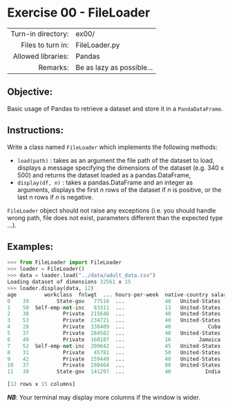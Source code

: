 # Exercise 00 - FileLoader
|                         |                    |
| -----------------------:| ------------------ |
|   Turn-in directory:    |  ex00/             |
|   Files to turn in:     |  FileLoader.py     |
|   Allowed libraries:    |  Pandas            |
|   Remarks:              |  Be as lazy as possible...|

## Objective:
Basic usage of Pandas to retrieve a dataset and store it in a ```PandaDataFrame```.

## Instructions:
Write a class named `FileLoader` which implements the following methods:  
* `load(path)` : takes as an argument the file path of the dataset to load, displays a message specifying the dimensions of the dataset (e.g. 340 x 500) and returns the dataset loaded as a pandas.DataFrame,
* `display(df, n)` : takes a pandas.DataFrame and an integer as arguments, displays the first $n$ rows of the dataset if $n$ is positive, or the last n rows if $n$ is negative.  

`FileLoader` object should not raise any exceptions (i.e. you should handle wrong path, file does not exist, parameters different than the expected type ...).

## Examples:
```python
>>> from FileLoader import FileLoader
>>> loader = FileLoader()
>>> data = loader.load("../data/adult_data.csv")
Loading dataset of dimensions 32561 x 15
>>> loader.display(data, 12)
age         workclass  fnlwgt  ... hours-per-week  native-country salary
0    39         State-gov   77516  ...             40   United-States  <=50K
1    50  Self-emp-not-inc   83311  ...             13   United-States  <=50K
2    38           Private  215646  ...             40   United-States  <=50K
3    53           Private  234721  ...             40   United-States  <=50K
4    28           Private  338409  ...             40            Cuba  <=50K
5    37           Private  284582  ...             40   United-States  <=50K
6    49           Private  160187  ...             16         Jamaica  <=50K
7    52  Self-emp-not-inc  209642  ...             45   United-States   >50K
8    31           Private   45781  ...             50   United-States   >50K
9    42           Private  159449  ...             40   United-States   >50K
10   37           Private  280464  ...             80   United-States   >50K
11   30         State-gov  141297  ...             40           India   >50K

[12 rows x 15 columns]
```

***NB***: Your terminal may display more columns if the window is wider.
